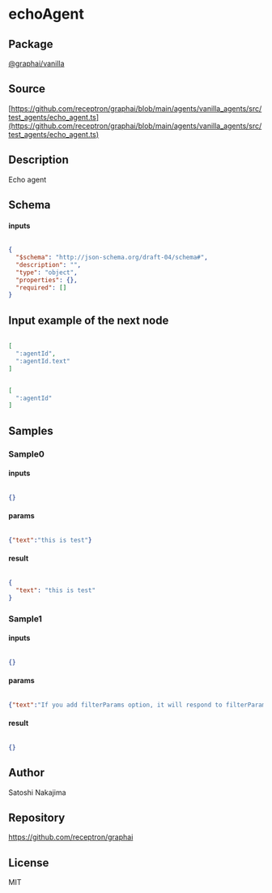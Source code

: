 # echoAgent

## Package
[@graphai/vanilla](https://www.npmjs.com/package/@graphai/vanilla)
## Source
[https://github.com/receptron/graphai/blob/main/agents/vanilla_agents/src/test_agents/echo_agent.ts](https://github.com/receptron/graphai/blob/main/agents/vanilla_agents/src/test_agents/echo_agent.ts)

## Description

Echo agent

## Schema

#### inputs

```json

{
  "$schema": "http://json-schema.org/draft-04/schema#",
  "description": "",
  "type": "object",
  "properties": {},
  "required": []
}

````

## Input example of the next node

```json

[
  ":agentId",
  ":agentId.text"
]

````
```json

[
  ":agentId"
]

````

## Samples

### Sample0

#### inputs

```json

{}

````

#### params

```json

{"text":"this is test"}

````

#### result

```json

{
  "text": "this is test"
}

````
### Sample1

#### inputs

```json

{}

````

#### params

```json

{"text":"If you add filterParams option, it will respond to filterParams","filterParams":true}

````

#### result

```json

{}

````

## Author

Satoshi Nakajima

## Repository

https://github.com/receptron/graphai

## License

MIT


